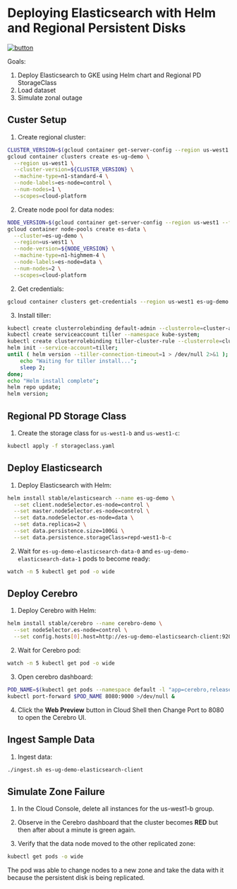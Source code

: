 # Deploying Elasticsearch with Helm and Regional Persistent Disks

[![button](https://gstatic.com/cloudssh/images/open-btn.svg)](https://console.cloud.google.com/compute/instanceGroups/?cloudshell_git_repo=https://github.com/danisla/es-ug-demo.git&amp;cloudshell_working_dir=demo1&amp;cloudshell_image=gcr.io/cloud-solutions-group/terraform-helm:latest&amp;cloudshell_tutorial=./tutorial.md)

Goals:

1. Deploy Elasticsearch to GKE using Helm chart and Regional PD StorageClass
2. Load dataset
3. Simulate zonal outage

## Custer Setup

1. Create regional cluster:

```bash
CLUSTER_VERSION=$(gcloud container get-server-config --region us-west1 --format='value(validMasterVersions[0])') && \
gcloud container clusters create es-ug-demo \
  --region us-west1 \
  --cluster-version=${CLUSTER_VERSION} \
  --machine-type=n1-standard-4 \
  --node-labels=es-node=control \
  --num-nodes=1 \
  --scopes=cloud-platform
```

2. Create node pool for data nodes:

```bash
NODE_VERSION=$(gcloud container get-server-config --region us-west1 --format='value(validNodeVersions[0])') && \
gcloud container node-pools create es-data \
  --cluster=es-ug-demo \
  --region=us-west1 \
  --node-version=${NODE_VERSION} \
  --machine-type=n1-highmem-4 \
  --node-labels=es-node=data \
  --num-nodes=2 \
  --scopes=cloud-platform
```

2. Get credentials:

```bash
gcloud container clusters get-credentials --region us-west1 es-ug-demo
```

3. Install tiller:

```bash
kubectl create clusterrolebinding default-admin --clusterrole=cluster-admin --user=$(gcloud config get-value account);
kubectl create serviceaccount tiller --namespace kube-system;
kubectl create clusterrolebinding tiller-cluster-rule --clusterrole=cluster-admin --serviceaccount=kube-system:tiller;
helm init --service-account=tiller;
until ( helm version --tiller-connection-timeout=1 > /dev/null 2>&1 ); do
    echo "Waiting for tiller install...";
    sleep 2;
done;
echo "Helm install complete";
helm repo update;
helm version;
```

## Regional PD Storage Class

1. Create the storage class for `us-west1-b` and `us-west1-c`:

```bash
kubectl apply -f storageclass.yaml
```

## Deploy Elasticsearch

1. Deploy Elasticsearch with Helm:

```bash
helm install stable/elasticsearch --name es-ug-demo \
  --set client.nodeSelector.es-node=control \
  --set master.nodeSelector.es-node=control \
  --set data.nodeSelector.es-node=data \
  --set data.replicas=2 \
  --set data.persistence.size=100Gi \
  --set data.persistence.storageClass=repd-west1-b-c
```

2. Wait for `es-ug-demo-elasticsearch-data-0` and `es-ug-demo-elasticsearch-data-1` pods to become ready:

```bash
watch -n 5 kubectl get pod -o wide
```

## Deploy Cerebro

1. Deploy Cerebro with Helm:

```bash
helm install stable/cerebro --name cerebro-demo \
  --set nodeSelector.es-node=control \
  --set config.hosts[0].host=http://es-ug-demo-elasticsearch-client:9200,config.hosts[0].name=es-ug-demo
```

2. Wait for Cerebro pod:

```bash
watch -n 5 kubectl get pod -o wide
```

3. Open cerebro dashboard:

```bash
POD_NAME=$(kubectl get pods --namespace default -l "app=cerebro,release=cerebro-demo" -o jsonpath="{.items[0].metadata.name}") && \
kubectl port-forward $POD_NAME 8080:9000 >/dev/null &
```

4. Click the __Web Preview__ button in Cloud Shell then Change Port to 8080 to open the Cerebro UI.

## Ingest Sample Data

1. Ingest data:

```bash
./ingest.sh es-ug-demo-elasticsearch-client
```

## Simulate Zone Failure

1. In the Cloud Console, delete all instances for the us-west1-b group.

2. Observe in the Cerebro dashboard that the cluster becomes __RED__ but then after about a minute is green again.

3. Verify that the data node moved to the other replicated zone:

```bash
kubectl get pods -o wide
```

The pod was able to change nodes to a new zone and take the data with it because the persistent disk is being replicated.